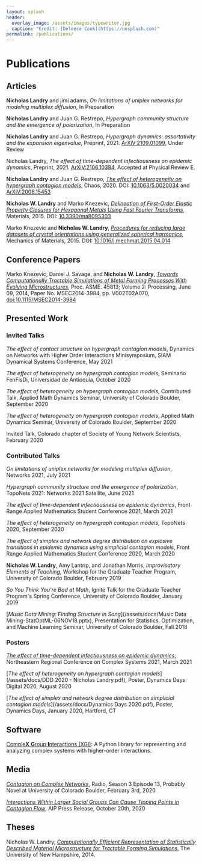 ```yaml
---
layout: splash
header:
  overlay_image: /assets/images/typewriter.jpg
  caption: "Credit: [Deleece Cook](https://unsplash.com)"
permalink: /publications/
---
```


# Publications

## Articles

**Nicholas Landry** and jimi adams, *On limitations of uniplex networks for modeling multiplex diffusion*, In Preparation

**Nicholas Landry** and Juan G. Restrepo, *Hypergraph community structure and the emergence of polarization*, In Preparation

**Nicholas Landry** and Juan G. Restrepo, *Hypergraph dynamics: assortativity and the expansion eigenvalue*, Preprint, 2021. [ArXiV:2109.01099](https://arxiv.org/abs/2109.01099), Under Review

Nicholas Landry, *The effect of time-dependent infectiousness on epidemic dynamics*, Preprint, 2021. [ArXiV:2106.10384](https://arxiv.org/abs/2106.10384), Accepted at Physical Review E.

**Nicholas Landry** and Juan G. Restrepo, [*The effect of heterogeneity on hypergraph contagion models*](/assets/docs/the_effect_of_heterogeneity_on_hypergraph_contagion_models.pdf), Chaos, 2020. DOI: [10.1063/5.0020034](https://doi.org/10.1063/5.0020034) and [ArXiV:2006.15453](https://arxiv.org/abs/2006.15453)

**Nicholas W. Landry** and Marko Knezevic, [*Delineation of First-Order Elastic Property Closures for Hexagonal Metals Using Fast Fourier Transforms*](/assets/docs/materials-08-05303.pdf), Materials, 2015. DOI: [10.3390/ma8095303](https://dx.doi.org/10.3390/ma8095303)

Marko Knezevic and **Nicholas W. Landry**, [*Procedures for reducing large datasets of crystal orientations using generalized spherical harmonics*](/assets/docs/procedures_GSH.pdf), Mechanics of Materials, 2015. DOI: [10.1016/j.mechmat.2015.04.014](https://doi.org/10.1016/j.mechmat.2015.04.014)


## Conference Papers

Marko Knezevic, Daniel J. Savage, and **Nicholas W. Landry**, [*Towards Computationally Tractable Simulations of Metal Forming Processes With Evolving Microstructures*](/assets/docs/MSEC2014-3984.pdf), Proc. ASME. 45813; Volume 2: Processing, June 09, 2014, Paper No. MSEC2014-3984, pp. V002T02A070, [doi:10.1115/MSEC2014-3984](https://doi.org/10.1115/MSEC2014-3984)


## Presented Work

### Invited Talks

*The effect of contact structure on hypergraph contagion models*, Dynamics on Networks with Higher Order Interactions Minisymposium, SIAM Dynamical Systems Conference, May 2021

*The effect of heterogeneity on hypergraph contagion models*, Seminario FenFisDi, Universidad de Antioquia, October 2020

*The effect of heterogeneity on hypergraph contagion models*, Contributed Talk, Applied Math Dynamics Seminar, University of Colorado Boulder, September 2020

*The effect of heterogeneity on hypergraph contagion models*, Applied Math Dynamics Seminar, University of Colorado Boulder, September 2020

Invited Talk, Colorado chapter of Society of Young Network Scientists, February 2020

### Contributed Talks

*On limitations of uniplex networks for modeling multiplex diffusion*, Networks 2021, July 2021

*Hypergraph community structure and the emergence of polarization*, TopoNets 2021: Networks 2021 Satellite, June 2021

*The effect of time-dependent infectiousness on epidemic dynamics*, Front Range Applied Mathematics Student Conference 2021, March 2021

*The effect of heterogeneity on hypergraph contagion models*, TopoNets 2020, September 2020

 *The effect of simplex and network degree distribution on explosive transitions in epidemic dynamics using simplicial contagion models*, Front Range Applied Mathematics Student Conference 2020, March 2020

 **Nicholas W. Landry**, Amy Lantrip, and Jonathan Morris, *Improvisatory Elements of Teaching*, Workshop for the Graduate Teacher Program, University of Colorado Boulder, February 2019

 *So You Think You're Bad at Math*, Ignite Talk for the Graduate Teacher Program's Spring Conference, University of Colorado Boulder, January 2019

[*Music Data Mining: Finding Structure in Song*](/assets/docs/Music Data Mining-StatOptML-06NOV18.pptx), Presentation for Statistics, Optimization, and Machine Learning Seminar, University of Colorado Boulder, Fall 2018

### Posters

[*The effect of time-dependent infectiousness on epidemic dynamics*](/assets/docs/NERCCS2021.pdf), Northeastern Regional Conference on Complex Systems 2021, March 2021

[*The effect of heterogeneity on hypergraph contagion models*](/assets/docs/DDD 2020 - Nicholas Landry.pdf), Poster, Dynamics Days Digital 2020, August 2020

[*The effect of simplex and network degree distribution on simplicial contagion models*](/assets/docs/Dynamics Days 2020.pdf), Poster, Dynamics Days, January 2020, Hartford, CT

## Software
[Comple**X** **G**roup **I**nteractions (XGI)](https://github.com/ComplexGroupInteractions/xgi): A Python library for representing and analyzing complex systems with higher-order interactions.

## Media

[*Contagion on Complex Networks*](https://www.colorado.edu/amath/probably-novel), Radio, Season 3 Episode 13, Probably Novel at University of Colorado Boulder, February 3rd, 2020

[*Interactions Within Larger Social Groups Can Cause Tipping Points in Contagion Flow*](https://publishing.aip.org/publications/latest-content/interactions-within-larger-social-groups-can-cause-tipping-points-in-contagion-flow/), AIP Press Release, October 20th, 2020

## Theses

Nicholas W. Landry, [*Computationally Efficient Representation of Statistically Described Material Microstructure for Tractable Forming Simulations*](/assets/docs/senior_final_report.pdf), The University of New Hampshire, 2014.
